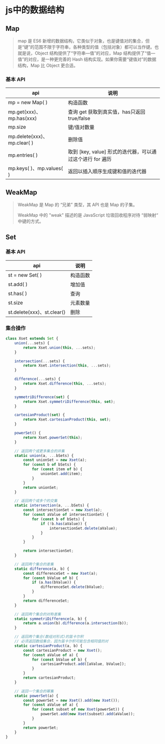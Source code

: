 # js中的数据结构

## Map

> map 是 ES6 新增的数据结构，它类似于对象，也是键值对的集合，但是“键”的范围不限于字符串，各种类型的值（包括对象）都可以当作键。也就是说，Object 结构提供了“字符串—值”的对应，Map 结构提供了“值—值”的对应，是一种更完善的 Hash 结构实现。如果你需要“键值对”的数据结构，Map 比 Object 更合适。

### 基本 API

| api                         | 说明                                                      |
| --------------------------- | --------------------------------------------------------- |
| mp = new Map( )             | 构造函数                                                  |
| mp.get(xxx)、mp.has(xxx)    | 查询 get 获取到真实值，has只返回true/false                |
| mp.size                     | 键/值对数量                                               |
| mp.delete(xxx)、mp.clear( ) | 删除值                                                    |
| mp.entries( )               | 取到 [key, value] 形式的迭代器，可以通过这个进行 for 遍历 |
| mp.keys( )、mp.values( )    | 返回以插入顺序生成键和值的迭代器                          |

## WeakMap

>   WeakMap 是 Map 的 “兄弟” 类型，其 API 也是 Map 的子集。
>
>   WeakMap 中的 "weak" 描述的是  JavaScript 垃圾回收程序对待 “弱映射“ 中键的方式。



## Set

### 基本 API

| api                        | 说明     |
| -------------------------- | -------- |
| st = new Set( )            | 构造函数 |
| st.add( )                  | 增加值   |
| st.has( )                  | 查询     |
| st.size                    | 元素数量 |
| st.delete(xxx)、st.clear() | 删除     |

### 集合操作

```javascript
class Xset extends Set {
	union(...sets) {
		return Xset.union(this, ...sets);
	}

	intersection(...sets) {
		return Xset.intersection(this, ...sets);
	}

	difference(...sets) {
		return Xset.difference(this, ...sets);
	}

	symmetriDifference(set) {
		return Xset.symmetriDifference(this, set);
	}

	cartesianProduct(set) {
		return Xset.cartesianProduct(this, set);
	}

	powerSet() {
		return Xset.powerSet(this);
	}

	// 返回两个或更多集合的并集
	static union(a, ...bSets) {
		const unionSet = new Xset(a);
		for (const b of bSets) {
			for (const item of b) {
				unionSet.add(item);
			}
		}
		return unionSet;
	}

	// 返回两个或多个的交集
	static intersection(a, ...bSets) {
		const intersectionSet = new Xset(a);
		for (const aValue of intersectionSet) {
			for (const b of bSets) {
				if (!b.has(aValue)) {
					intersectionSet.delete(aValue);
				}
			}
		}

		return intersectionSet;
	}

	// 返回两个集合的差集
	static difference(a, b) {
		const differenceSet = new Xset(a);
		for (const bValue of b) {
			if (a.has(bValue)) {
				differenceSet.delete(bValue);
			}
		}
		return differenceSet;
	}

	// 返回两个集合的对称差集
	static symmetriDifference(a, b) {
		return a.union(b).difference(a.intersection(b));
	}

	// 返回两个集合(数组对形式)的笛卡尔积
	// 必须返回数组集合，因为笛卡尔积可能包含相同值的对
	static cartesianProduct(a, b) {
		const cartesianProduct = new Xset();
		for (const aValue of a) {
			for (const bValue of b) {
				cartesianProduct.add([aValue, bValue]);
			}
		}
		return cartesianProduct;
	}

	// 返回一个集合的幂集
	static powerSet(a) {
		const powerSet = new Xset().add(new Xset());
		for (const aValue of a) {
			for (const subset of new Xset(powerSet)) {
				powerSet.add(new Xset(subset).add(aValue));
			}
		}
		return powerSet;
	}
}

```

